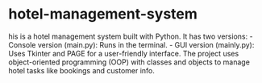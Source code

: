 # hotel-management-system
his is a hotel management system built with Python. It has two versions: - Console version (main.py): Runs in the terminal. - GUI version (mainly.py): Uses Tkinter and PAGE for a user-friendly interface. The project uses object-oriented programming (OOP) with classes and objects to manage hotel tasks like bookings and customer info.
